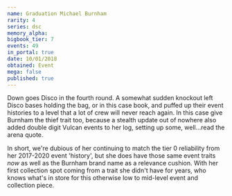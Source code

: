 ```yaml
---
name: Graduation Michael Burnham
rarity: 4
series: dsc
memory_alpha:
bigbook_tier: 7
events: 49
in_portal: true
date: 10/01/2018
obtained: Event
mega: false
published: true
---
```


Down goes Disco in the fourth round. A somewhat sudden knockout left Disco bases holding the bag, or in this case book, and puffed up their event histories to a level that a lot of crew will never reach again. In this case give Burnham the thief trait too, because a stealth update out of nowhere also added double digit Vulcan events to her log, setting up some, well...read the arena quote.

In short, we're dubious of her continuing to match the tier 0 reliability from her 2017-2020 event 'history', but she does have those same event traits *now* as well as the Burnham brand name as a relevance cushion. With her first collection spot coming from a trait she didn't have for years, who knows what's in store for this otherwise low to mid-level event and collection piece.
